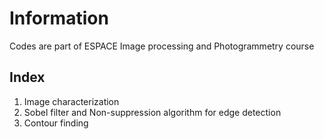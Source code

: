 # Information
Codes are part of ESPACE Image processing and Photogrammetry course

## Index
1. Image characterization
2. Sobel filter and Non-suppression algorithm for edge detection
3. Contour finding
